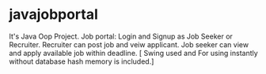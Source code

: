 # javajobportal
It's Java Oop Project. Job portal: Login and Signup as Job Seeker or Recruiter. Recruiter can post job and veiw applicant. Job seeker can view  and apply available job within deadline.  [ Swing used and For using instantly without database hash memory is included.]
